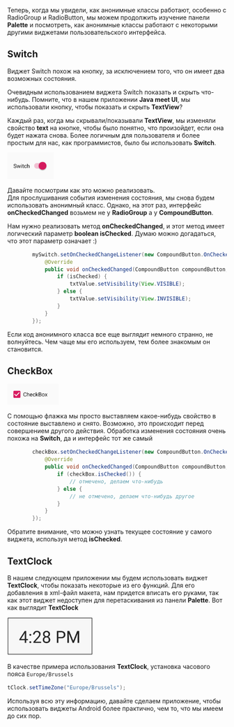 Теперь, когда мы увидели, как анонимные классы работают, особенно с RadioGroup и RadioButton, мы можем продолжить изучение панели **Palette** и посмотреть, как анонимные классы работают с некоторыми другими виджетами пользовательского интерфейса.

## Switch
Виджет Switch похож на кнопку, за исключением того, что он имеет два возможных состояния.

Очевидным использованием виджета Switch показать и скрыть что-нибудь. Помните, что в нашем приложении **Java meet UI**, мы использовали кнопку, чтобы показать и скрыть **TextView**?

Каждый раз, когда мы скрывали/показывали **TextView**, мы изменяли свойство **text** на кнопке, чтобы было понятно, что произойдет, если она будет нажата снова. Более логичным для пользователя и более простым для нас, как программистов, было бы использовать **Switch**.

![](assets/switch.png)

Давайте посмотрим как это можно реализовать.  
Для прослушивания события изменения состояния, мы снова будем использовать анонимный класс. Однако, на этот раз, интерфейс **onCheckedChanged** возьмем не у **RadioGroup** а у **CompoundButton**.

Нам нужно реализовать метод **onCheckedChanged**, и этот метод имеет логический параметр **boolean isChecked**. Думаю можно догадаться, что этот параметр означает :)
```java
        mySwitch.setOnCheckedChangeListener(new CompoundButton.OnCheckedChangeListener() {
            @Override
            public void onCheckedChanged(CompoundButton compoundButton, boolean isChecked) {
                if (isChecked) {
                    txtValue.setVisibility(View.VISIBLE);
                } else {
                    txtValue.setVisibility(View.INVISIBLE);
                }
            }
        });
```
Если код анонимного класса все еще выглядит немного странно, не волнуйтесь. Чем чаще мы его используем, тем более знакомым он становится.

## CheckBox
![](assets/checkbox.png)

С помощью флажка мы просто выставляем какое-нибудь свойство в состояние выставлено и снято. Возможно, это происходит перед совершением другого действия. Обработка изменения состояния очень похожа на **Switch**, да и интерфейс тот же самый
```java
        checkBox.setOnCheckedChangeListener(new CompoundButton.OnCheckedChangeListener() {
            @Override
            public void onCheckedChanged(CompoundButton compoundButton, boolean b) {
                if (checkBox.isChecked()) {
                    // отмечено, делаем что-нибудь
                } else {
                    // не отмечено, делаем что-нибудь другое
                }
            }
        });
```
Обратите внимание, что можно узнать текущее состояние у самого виджета, используя метод **isChecked**.

## TextClock
В нашем следующем приложении мы будем использовать виджет **TextClock**, чтобы показать некоторые из его функций. Для его добавления в xml-файл макета, нам придется вписать его руками, так как этот виджет недоступен для перетаскивания из панели **Palette**. Вот как выглядит **TextClock**

![](assets/text-clock.png)

В качестве примера использования **TextClock**, установка часового пояса ```Europe/Brussels```
```java
tClock.setTimeZone("Europe/Brussels");
```

Используя всю эту информацию, давайте сделаем приложение, чтобы использовать виджеты Android более практично, чем то, что мы имеем до сих пор.

